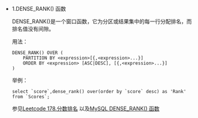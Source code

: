 * 1.DENSE_RANK() 函数

  DENSE_RANK()是一个窗口函数，它为分区或结果集中的每一行分配排名，而排名值没有间隙。
  
  用法：
  ```
  DENSE_RANK() OVER (
      PARTITION BY <expression>[{,<expression>...}]
      ORDER BY <expression> [ASC|DESC], [{,<expression>...}]
  ) 
  ```
  
  举例：
  ```
  select `score`,dense_rank() over(order by `score` desc) as 'Rank' from `Scores`;
  ```
   参见<a href="https://leetcode-cn.com/problems/rank-scores/comments/">Leetcode 178.分数排名</a> 以及<a href="https://www.begtut.com/mysql/mysql-dense_rank-function.html#">MySQL DENSE_RANK() 函数</a>
